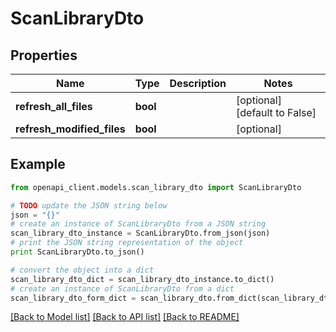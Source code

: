 # ScanLibraryDto


## Properties

Name | Type | Description | Notes
------------ | ------------- | ------------- | -------------
**refresh_all_files** | **bool** |  | [optional] [default to False]
**refresh_modified_files** | **bool** |  | [optional] 

## Example

```python
from openapi_client.models.scan_library_dto import ScanLibraryDto

# TODO update the JSON string below
json = "{}"
# create an instance of ScanLibraryDto from a JSON string
scan_library_dto_instance = ScanLibraryDto.from_json(json)
# print the JSON string representation of the object
print ScanLibraryDto.to_json()

# convert the object into a dict
scan_library_dto_dict = scan_library_dto_instance.to_dict()
# create an instance of ScanLibraryDto from a dict
scan_library_dto_form_dict = scan_library_dto.from_dict(scan_library_dto_dict)
```
[[Back to Model list]](../README.md#documentation-for-models) [[Back to API list]](../README.md#documentation-for-api-endpoints) [[Back to README]](../README.md)



